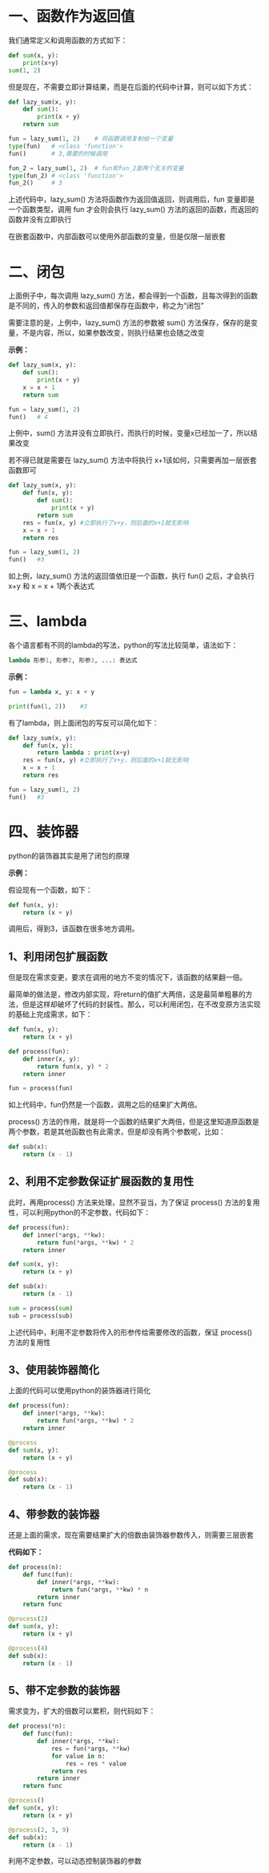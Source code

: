 # 一、函数作为返回值

我们通常定义和调用函数的方式如下：

```python
def sum(x, y):
    print(x+y)
sum(1, 2)
```

但是现在，不需要立即计算结果，而是在后面的代码中计算，则可以如下方式：

```python
def lazy_sum(x, y):
    def sum():
        print(x + y)
    return sum

fun = lazy_sum(1, 2)	# 将函数调用复制给一个变量
type(fun)	# <class 'function'>
fun()		# 3,需要的时候调用

fun_2 = lazy_sum(1, 2)	# fun和fun_2是两个无关的变量
type(fun_2)	# <class 'function'>
fun_2()		# 3
```

上述代码中，lazy_sum() 方法将函数作为返回值返回，则调用后，fun 变量即是一个函数类型，调用 fun 才会则会执行 lazy_sum() 方法的返回的函数，而返回的函数并没有立即执行

在嵌套函数中，内部函数可以使用外部函数的变量，但是仅限一层嵌套

# 二、闭包

上面例子中，每次调用 lazy_sum() 方法，都会得到一个函数，且每次得到的函数是不同的，传入的参数和返回值都保存在函数中，称之为“闭包”

需要注意的是，上例中，lazy_sum() 方法的参数被 sum() 方法保存，保存的是变量，不是内容，所以，如果参数改变，则执行结果也会随之改变

**示例：**

```python
def lazy_sum(x, y):
    def sum():
        print(x + y)
    x = x + 1
    return sum

fun = lazy_sum(1, 2)
fun()	# 4
```

上例中，sum() 方法并没有立即执行，而执行的时候，变量x已经加一了，所以结果改变

若不得已就是需要在 lazy_sum() 方法中将执行 x+1该如何，只需要再加一层嵌套函数即可

```python
def lazy_sum(x, y):
    def fun(x, y):
        def sum():
            print(x + y)
        return sum
    res = fun(x, y)	#立即执行了x+y，则后面的x+1就无影响
    x = x + 1
    return res

fun = lazy_sum(1, 2)
fun()	#3
```

如上例，lazy_sum() 方法的返回值依旧是一个函数，执行 fun() 之后，才会执行x+y 和 x = x + 1两个表达式

# 三、lambda

各个语言都有不同的lambda的写法，python的写法比较简单，语法如下：

```python
lambda 形参1, 形参2, 形参3, ...: 表达式
```

**示例：**

```python
fun = lambda x, y: x + y

print(fun(1, 2))	#3
```

有了lambda，则上面闭包的写反可以简化如下：

```python
def lazy_sum(x, y):
    def fun(x, y):
        return lambda : print(x+y)
    res = fun(x, y)	#立即执行了x+y，则后面的x+1就无影响
    x = x + 1
    return res

fun = lazy_sum(1, 2)
fun()	#3
```

# 四、装饰器

python的装饰器其实是用了闭包的原理

**示例：**

假设现有一个函数，如下：

```python
def fun(x, y):
    return (x + y)
```

调用后，得到3，该函数在很多地方调用。

## 1、利用闭包扩展函数

但是现在需求变更，要求在调用的地方不变的情况下，该函数的结果翻一倍。

最简单的做法是，修改内部实现，将return的值扩大两倍，这是最简单粗暴的方法，但是这样却破坏了代码的封装性。那么，可以利用闭包，在不改变原方法实现的基础上完成需求，如下：

```python
def fun(x, y):
    return (x + y)

def process(fun):
    def inner(x, y):
        return fun(x, y) * 2
    return inner

fun = process(fun)
```

如上代码中，fun仍然是一个函数，调用之后的结果扩大两倍。

process() 方法的作用，就是将一个函数的结果扩大两倍，但是这里知道原函数是两个参数，若是其他函数也有此需求，但是却没有两个参数呢，比如：

```python
def sub(x):
    return (x - 1)
```

## 2、利用不定参数保证扩展函数的复用性

此时，再用process() 方法来处理，显然不妥当，为了保证 process() 方法的复用性，可以利用python的不定参数，代码如下：

```python
def process(fun):
    def inner(*args, **kw):
        return fun(*args, **kw) * 2
    return inner

def sum(x, y):
    return (x + y)

def sub(x):
    return (x - 1)

sum = process(sum)
sub = process(sub)
```

上述代码中，利用不定参数将传入的形参传给需要修改的函数，保证 process() 方法的复用性

## 3、使用装饰器简化

上面的代码可以使用python的装饰器进行简化

```python
def process(fun):
    def inner(*args, **kw):
        return fun(*args, **kw) * 2
    return inner

@process
def sum(x, y):
    return (x + y)

@process
def sub(x):
    return (x - 1)
```

## 4、带参数的装饰器

还是上面的需求，现在需要结果扩大的倍数由装饰器参数传入，则需要三层嵌套

**代码如下：**

```python
def process(n):
    def func(fun):
        def inner(*args, **kw):
            return fun(*args, **kw) * n
        return inner
    return func

@process(2)
def sum(x, y):
    return (x + y)

@process(4)
def sub(x):
    return (x - 1)
```

## 5、带不定参数的装饰器

需求变为，扩大的倍数可以累积，则代码如下：

```python
def process(*n):
    def func(fun):
        def inner(*args, **kw):
            res = fun(*args, **kw)
            for value in n:
                res = res * value
            return res
        return inner
    return func

@process()
def sum(x, y):
    return (x + y)

@process(2, 3, 9)
def sub(x):
    return (x - 1)
```

利用不定参数，可以动态控制装饰器的参数